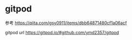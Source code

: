 # gitpod
参考
https://qiita.com/gsy0911/items/dbb64871480cf1a06acf

gitpod url
https://gitpod.io/#github.com/ymd2357/gitpod
